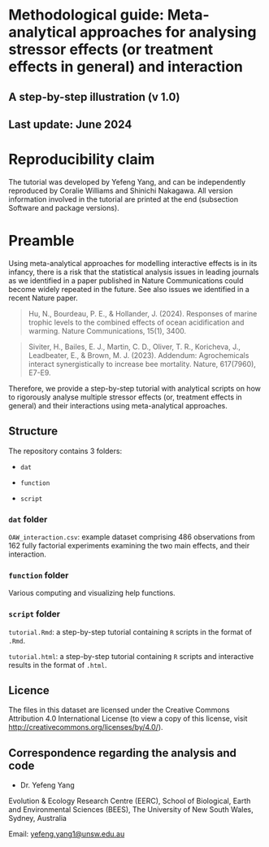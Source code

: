 # Methodological guide: Meta-analytical approaches for analysing stressor effects (or treatment effects in general) and interaction

## A step-by-step illustration (v 1.0)

## Last update: June 2024


# Reproducibility claim

The tutorial was developed by Yefeng Yang, and can be independently reproduced by Coralie Williams and Shinichi Nakagawa. All version information involved in the tutorial are printed at the end (subsection Software and package versions).

# Preamble

Using meta-analytical approaches for modelling interactive effects is in its infancy, there is a risk that the statistical analysis issues in leading journals as we identified in a paper published in Nature Communications could become widely repeated in the future. See also issues we identified in a recent Nature paper.

> Hu, N., Bourdeau, P. E., & Hollander, J. (2024). Responses of marine trophic levels to the combined effects of ocean acidification and warming. Nature Communications, 15(1), 3400.

> Siviter, H., Bailes, E. J., Martin, C. D., Oliver, T. R., Koricheva, J., Leadbeater, E., & Brown, M. J. (2023). Addendum: Agrochemicals interact synergistically to increase bee mortality. Nature, 617(7960), E7-E9.

Therefore, we provide a step-by-step tutorial with analytical scripts on how to rigorously analyse multiple stressor effects (or, treatment effects in general) and their interactions using meta-analytical approaches.

## Structure

The repository contains 3 folders:

- `dat`

- `function`

- `script`

### `dat` folder

`OAW_interaction.csv`: example dataset comprising 486 observations from 162 fully factorial experiments examining the two main effects, and their interaction.

### `function` folder

Various computing and visualizing help functions.

### `script` folder

`tutorial.Rmd`: a step-by-step tutorial containing `R` scripts in the format of `.Rmd`.

`tutorial.html`: a step-by-step tutorial containing `R` scripts and interactive results in the format of `.html`.


## Licence

The files in this dataset are licensed under the Creative Commons Attribution 4.0 International License (to view a copy of this license, visit http://creativecommons.org/licenses/by/4.0/).


## Correspondence regarding the analysis and code

- Dr. Yefeng Yang

Evolution & Ecology Research Centre (EERC), 
School of Biological, Earth and Environmental Sciences (BEES), 
The University of New South Wales, Sydney, Australia

Email: yefeng.yang1@unsw.edu.au

